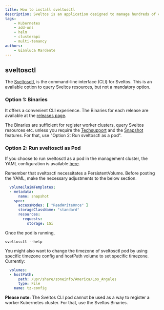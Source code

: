 ```yaml
---
title: How to install sveltosctl
description: Sveltos is an application designed to manage hundreds of clusters by providing declarative cluster APIs. Learn here how to install Sveltos.
tags:
    - Kubernetes
    - add-ons
    - helm
    - clusterapi
    - multi-tenancy
authors:
    - Gianluca Mardente
---
```

## sveltosctl

The [Sveltosctl](https://github.com/projectsveltos/sveltosctl "Sveltos CLI"), is the command-line interface (CLI) for Sveltos. This is an available option to query Sveltos resources, but not a mandatory option.

### Option 1: Binaries

It offers a convenient CLI experience. The Binaries for each release are available at the [releases page](https://github.com/projectsveltos/sveltosctl/releases).

The Binaries are sufficient for register worker clusters, query Sveltos resources etc. unless you require the [Techsupport](../sveltosctl/techsupport.md) and the [Snapshot](../sveltosctl/snapshot.md) features. For that, use "Option 2: Run sveltosctl as a pod".

### Option 2: Run sveltosctl as Pod

If you choose to run sveltosctl as a pod in the management cluster, the YAML configuration is available [here](https://raw.githubusercontent.com/projectsveltos/sveltos/main/manifest/sveltosctl_manifest.yaml).

Remember that sveltosctl necessitates a PersistentVolume. Before posting the YAML, make the necessary adjustments to the below section.

```yaml
  volumeClaimTemplates:
  - metadata:
      name: snapshot
    spec:
      accessModes: [ "ReadWriteOnce" ]
      storageClassName: "standard"
      resources:
        requests:
          storage: 1Gi
```

Once the pod is running,
```
sveltosctl --help
```

You might also want to change the timezone of sveltosctl pod by using specific timezone config and hostPath volume to set specific timezone. Currently:

```yaml
  volumes:
  - hostPath:
      path: /usr/share/zoneinfo/America/Los_Angeles
      type: File
    name: tz-config
```

**Please note:** The Sveltos CLI pod cannot be used as a way to register a worker Kubernetes cluster. For that, use the Sveltos Binaries.